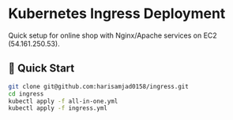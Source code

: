 # Kubernetes Ingress Deployment

Quick setup for online shop with Nginx/Apache services on EC2 (54.161.250.53).

## 🚀 Quick Start
```bash
git clone git@github.com:harisamjad0158/ingress.git
cd ingress
kubectl apply -f all-in-one.yml
kubectl apply -f ingress.yml
